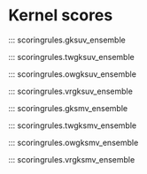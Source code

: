 # Kernel scores

::: scoringrules.gksuv_ensemble

::: scoringrules.twgksuv_ensemble

::: scoringrules.owgksuv_ensemble

::: scoringrules.vrgksuv_ensemble

::: scoringrules.gksmv_ensemble

::: scoringrules.twgksmv_ensemble

::: scoringrules.owgksmv_ensemble

::: scoringrules.vrgksmv_ensemble
